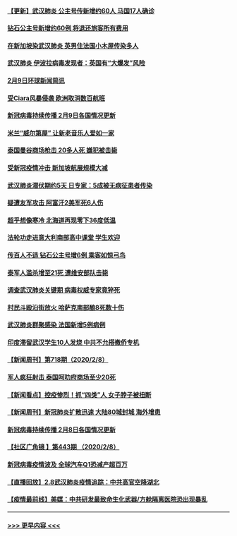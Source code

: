 #### [【更新】武汉肺炎 公主号传新增约60人 马国17人确诊](../pages/prog202/a102770740.md?t=02101511) 
#### [钻石公主号新增约60例 将退还旅客所有费用](../pages/prog202/a102773601.md?t=02101511) 
#### [在新加坡染武汉肺炎 英男住法国小木屋传染多人](../pages/prog202/a102773485.md?t=02101511) 
#### [武汉肺炎 伊波拉病毒发现者：英国有“大爆发”风险](../pages/prog202/a102773474.md?t=02101511) 
#### [2月9日环球新闻简讯](../pages/prog202/a102773390.md?t=02101511) 
#### [受Ciara风暴侵袭 欧洲取消数百航班](../pages/prog202/a102773357.md?t=02101511) 
#### [新冠病毒持续传播 2月9日各国情况更新](../pages/prog202/a102773346.md?t=02101511) 
#### [米兰“威尔第屋” 让新老音乐人爱如一家](../pages/prog202/a102773245.md?t=02101511) 
#### [泰国曼谷商场枪击 20多人死 嫌犯被击毙](../pages/prog202/a102773230.md?t=02101511) 
#### [受新冠疫情冲击 新加坡航展规模大减](../pages/prog202/a102773207.md?t=02101511) 
#### [武汉肺炎潜伏期约5天 日专家：5成被无病征患者传染](../pages/prog202/a102773145.md?t=02101511) 
#### [疑遭友军攻击 阿富汗2美军死6人伤](../pages/prog202/a102773140.md?t=02101511) 
#### [超乎想像寒冷 北海道再现零下36度低温](../pages/prog202/a102773122.md?t=02101511) 
#### [法轮功走进意大利南部高中课堂 学生欢迎](../pages/prog202/a102773105.md?t=02101511) 
#### [传百人不适 钻石公主号增6例 乘客如惊弓鸟](../pages/prog202/a102773051.md?t=02101511) 
#### [泰军人滥杀增至21死 遭维安部队击毙](../pages/prog202/a102772913.md?t=02101511) 
#### [调查武汉肺炎关键期 病毒权威专家竟猝死](../pages/prog202/a102773033.md?t=02101511) 
#### [村民斗殴沿街放火 哈萨克南部酿8死数十伤](../pages/prog202/a102772980.md?t=02101511) 
#### [武汉肺炎群聚感染 法国新增5例病例](../pages/prog202/a102772957.md?t=02101511) 
#### [印度滞留武汉学生10人发烧 中共不允搭撤侨专机](../pages/prog202/a102772946.md?t=02101511) 
#### [【新闻周刊】第718期（2020/2/8）](../pages/prog202/a102772921.md?t=02101511) 
#### [军人疯狂射击 泰国呵叻府商场至少20死](../pages/prog202/a102772833.md?t=02101511) 
#### [【新闻看点】控疫惨烈！抓“四类”人 女子脖子被扭断](../pages/prog202/a102772896.md?t=02101511) 
#### [【新闻周刊】新冠肺炎扩散迅速 大陆80城封城 海外增患](../pages/prog202/a102772852.md?t=02101511) 
#### [新冠病毒持续传播 2月8日各国情况更新](../pages/prog202/a102772826.md?t=02101511) 
#### [【社区广角镜  】第443期  （2020/2/8）](../pages/prog202/a102772736.md?t=02101511) 
#### [新冠病毒疫情波及 全球汽车Q1恐减产超百万](../pages/prog202/a102772695.md?t=02101511) 
#### [【直播回放】2.8武汉肺炎疫情追踪：中共高官空降湖北](../pages/prog202/a102772618.md?t=02101511) 
#### [【疫情最前线】美媒：中共研发最致命生化武器/方舱隔离医院恐出现暴乱](../pages/prog202/a102772439.md?t=02101511) 

----
#### [ >>> 更早内容 <<< ](../indexes/prog202-earlier.md)

